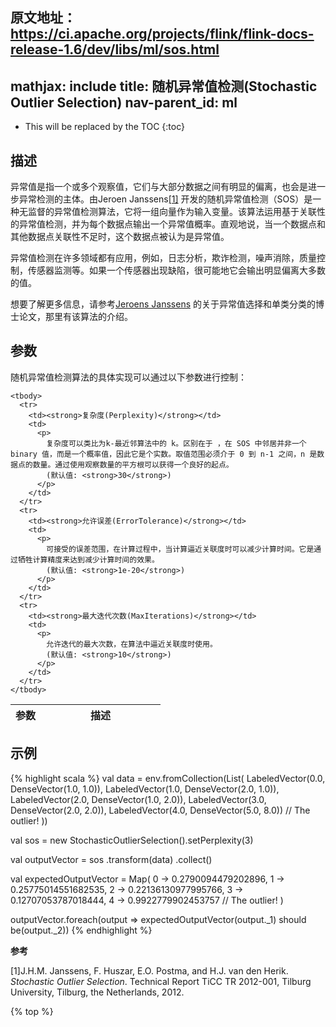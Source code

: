 原文地址：https://ci.apache.org/projects/flink/flink-docs-release-1.6/dev/libs/ml/sos.html 
---
mathjax: include
title: 随机异常值检测(Stochastic Outlier Selection)
nav-parent_id: ml
---
<!--
Licensed to the Apache Software Foundation (ASF) under one
or more contributor license agreements.  See the NOTICE file
distributed with this work for additional information
regarding copyright ownership.  The ASF licenses this file
to you under the Apache License, Version 2.0 (the
"License"); you may not use this file except in compliance
with the License.  You may obtain a copy of the License at

  http://www.apache.org/licenses/LICENSE-2.0

Unless required by applicable law or agreed to in writing,
software distributed under the License is distributed on an
"AS IS" BASIS, WITHOUT WARRANTIES OR CONDITIONS OF ANY
KIND, either express or implied.  See the License for the
specific language governing permissions and limitations
under the License.
-->

* This will be replaced by the TOC
{:toc}


## 描述

异常值是指一个或多个观察值，它们与大部分数据之间有明显的偏离，也会是进一步异常检测的主体。由Jeroen Janssens[[1]](#janssens) 开发的随机异常值检测（SOS）是一种无监督的异常值检测算法，它将一组向量作为输入变量。该算法运用基于关联性的异常值检测，并为每个数据点输出一个异常值概率。直观地说，当一个数据点和其他数据点关联性不足时，这个数据点被认为是异常值。

异常值检测在许多领域都有应用，例如，日志分析，欺诈检测，噪声消除，质量控制，传感器监测等。如果一个传感器出现缺陷，很可能地它会输出明显偏离大多数的值。

想要了解更多信息，请参考[Jeroens Janssens](https://github.com/jeroenjanssens/phd-thesis) 的关于异常值选择和单类分类的博士论文，那里有该算法的介绍。

## 参数

随机异常值检测算法的具体实现可以通过以下参数进行控制：

   <table class="table table-bordered">
    <thead>
      <tr>
        <th class="text-left" style="width: 20%">参数</th>
        <th class="text-center">描述</th>
      </tr>
    </thead>

    <tbody>
      <tr>
        <td><strong>复杂度(Perplexity)</strong></td>
        <td>
          <p>
            复杂度可以类比为k-最近邻算法中的 k。区别在于 ，在 SOS 中邻居并非一个 binary 值，而是一个概率值，因此它是个实数。取值范围必须介于 0 到 n-1 之间，n 是数据点的数量。通过使用观察数量的平方根可以获得一个良好的起点。
            (默认值: <strong>30</strong>)
          </p>
        </td>
      </tr>
      <tr>
        <td><strong>允许误差(ErrorTolerance)</strong></td>
        <td>
          <p>
            可接受的误差范围，在计算过程中，当计算逼近关联度时可以减少计算时间。它是通过牺牲计算精度来达到减少计算时间的效果。
            (默认值: <strong>1e-20</strong>)
          </p>
        </td>
      </tr>
      <tr>
        <td><strong>最大迭代次数(MaxIterations)</strong></td>
        <td>
          <p>
            允许迭代的最大次数，在算法中逼近关联度时使用。
            (默认值: <strong>10</strong>)
          </p>
        </td>
      </tr>
    </tbody>
  </table>


## 示例

{% highlight scala %}
val data = env.fromCollection(List(
  LabeledVector(0.0, DenseVector(1.0, 1.0)),
  LabeledVector(1.0, DenseVector(2.0, 1.0)),
  LabeledVector(2.0, DenseVector(1.0, 2.0)),
  LabeledVector(3.0, DenseVector(2.0, 2.0)),
  LabeledVector(4.0, DenseVector(5.0, 8.0)) // The outlier!
))

val sos = new StochasticOutlierSelection().setPerplexity(3)

val outputVector = sos
  .transform(data)
  .collect()

val expectedOutputVector = Map(
  0 -> 0.2790094479202896,
  1 -> 0.25775014551682535,
  2 -> 0.22136130977995766,
  3 -> 0.12707053787018444,
  4 -> 0.9922779902453757 // The outlier!
)

outputVector.foreach(output => expectedOutputVector(output._1) should be(output._2))
{% endhighlight %}

**参考**

<a name="janssens"></a>[1]J.H.M. Janssens, F. Huszar, E.O. Postma, and H.J. van den Herik. 
*Stochastic Outlier Selection*. Technical Report TiCC TR 2012-001, Tilburg University, Tilburg, the Netherlands, 2012.

{% top %}
